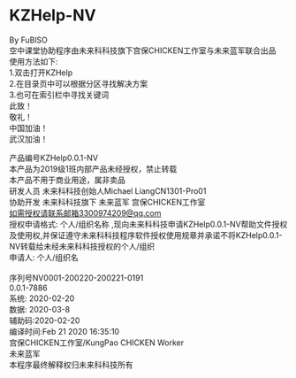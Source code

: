 # KZHelp-NV
By FuBlSO<br>
空中课堂协助程序由未来科科技旗下宫保CHICKEN工作室与未来蓝军联合出品<br>
使用方法如下:<br>
	1.双击打开KZHelp<br>
	2.在目录页中可以根据分区寻找解决方案<br>
	3.也可在索引栏中寻找关键词<br>
此致！<br>
  敬礼！<br>
中国加油！<br>
武汉加油！<br>

产品编号KZHelp0.0.1-NV<br>
本产品为2019级1班内部产品未经授权，禁止转载<br>
本产品不用于商业用途，属非卖品<br>
研发人员 未来科科技创始人Michael LiangCN1301-Pro01<br>
协助开发 未来科科技旗下 未来蓝军 宫保CHICKEN工作室<br>
如需授权请联系邮箱3300974209@qq.com<br>
授权申请格式: 个人/组织名称 ,现向未来科科技申请KZHelp0.0.1-NV帮助文件授权及使用权,并保证遵守未来科科技程序软件授权使用规章并承诺不将KZHelp0.0.1-NV转载给未经未来科科技授权的个人/组织<br>
                                       申请人: 个人/组织名<br><br>
序列号NV0001-200220-200221-0191<br>
0.0.1-7886<br>
系统: 2020-02-20<br>
数据: 2020-03-8<br>
辅助码:2020-02-20<br>
编译时间:Feb 21 2020 16:35:10<br>
宫保CHICKEN工作室/KungPao CHICKEN Worker<br>
未来蓝军<br>
本程序最终解释权归未来科科技所有<br>
